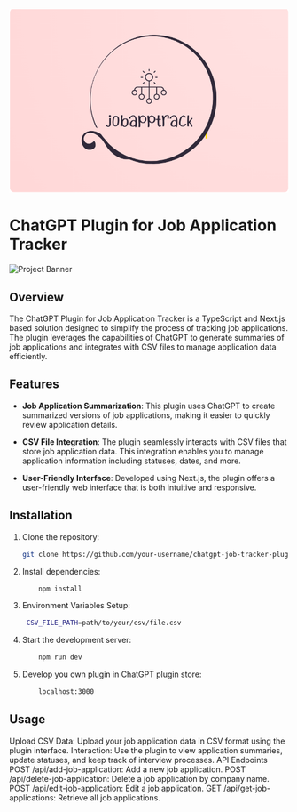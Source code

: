 <div align="center">
  <img src="public/logo.png" alt="Logo">
</div>

# ChatGPT Plugin for Job Application Tracker

![Project Banner](link-to-your-banner-image)

## Overview

The ChatGPT Plugin for Job Application Tracker is a TypeScript and Next.js based solution designed to simplify the process of tracking job applications. The plugin leverages the capabilities of ChatGPT to generate summaries of job applications and integrates with CSV files to manage application data efficiently.

## Features

- **Job Application Summarization**: This plugin uses ChatGPT to create summarized versions of job applications, making it easier to quickly review application details.

- **CSV File Integration**: The plugin seamlessly interacts with CSV files that store job application data. This integration enables you to manage application information including statuses, dates, and more.

- **User-Friendly Interface**: Developed using Next.js, the plugin offers a user-friendly web interface that is both intuitive and responsive.

## Installation

1. Clone the repository:
   ```bash
   git clone https://github.com/your-username/chatgpt-job-tracker-plugin.git
   ```
2. Install dependencies:

   ```bash
       npm install
   ```

3. Environment Variables Setup:
   ```bash
    CSV_FILE_PATH=path/to/your/csv/file.csv
   ```
4. Start the development server:

   ```bash
       npm run dev
   ```

5. Develop you own plugin in ChatGPT plugin store:
   ```bash
       localhost:3000
   ```

## Usage

Upload CSV Data: Upload your job application data in CSV format using the plugin interface.
Interaction: Use the plugin to view application summaries, update statuses, and keep track of interview processes.
API Endpoints
POST /api/add-job-application: Add a new job application.
POST /api/delete-job-application: Delete a job application by company name.
POST /api/edit-job-application: Edit a job application.
GET /api/get-job-applications: Retrieve all job applications.
